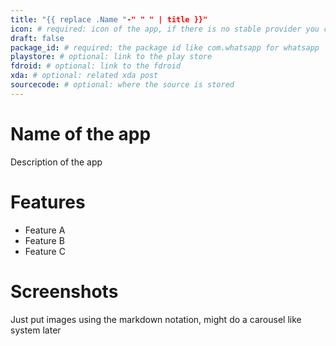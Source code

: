 ```yaml
---
title: "{{ replace .Name "-" " " | title }}"
icon: # required: icon of the app, if there is no stable provider you can put the icon alongside the markdown file
draft: false
package_id: # required: the package id like com.whatsapp for whatsapp
playstore: # optional: link to the play store
fdroid: # optional: link to the fdroid
xda: # optional: related xda post
sourcecode: # optional: where the source is stored
---
```


# Name of the app

Description of the app

# Features

- Feature A
- Feature B
- Feature C

# Screenshots

Just put images using the markdown notation, might do a carousel like system later

